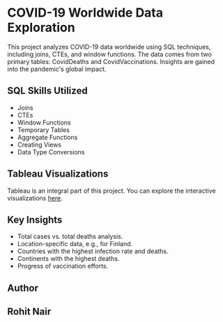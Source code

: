 # COVID-19 Worldwide Data Exploration

This project analyzes COVID-19 data worldwide using SQL techniques, including joins, CTEs, and window functions. The data comes from two primary tables: CovidDeaths and CovidVaccinations. Insights are gained into the pandemic's global impact.

## SQL Skills Utilized

- Joins
- CTEs
- Window Functions
- Temporary Tables
- Aggregate Functions
- Creating Views
- Data Type Conversions

## Tableau Visualizations

Tableau is an integral part of this project. You can explore the interactive visualizations [here](https://public.tableau.com/app/profile/rohit.rajkumar.nair/viz/Covid19DataExplorationProject_16968695474540/Dashboard1).

## Key Insights

- Total cases vs. total deaths analysis.
- Location-specific data, e.g., for Finland.
- Countries with the highest infection rate and deaths.
- Continents with the highest deaths.
- Progress of vaccination efforts.

## Author
Rohit Nair
---
